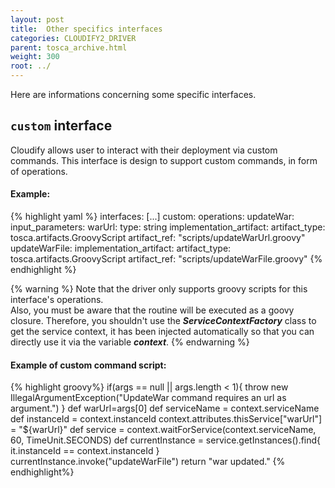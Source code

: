 ```yaml
---
layout: post
title:  Other specifics interfaces
categories: CLOUDIFY2_DRIVER
parent: tosca_archive.html
weight: 300
root: ../
---
```


Here are informations concerning some specific interfaces.

## `custom` interface ##
Cloudify allows user to interact with their deployment via custom commands. This interface is design to support custom commands, in form of operations.

#### Example: ####
{% highlight yaml %}
interfaces:
  [...]
  custom:
    operations:
      updateWar:
        input_parameters:
          warUrl:
            type: string
        implementation_artifact:
          artifact_type: tosca.artifacts.GroovyScript
          artifact_ref: "scripts/updateWarUrl.groovy"
      updateWarFile:
        implementation_artifact:
          artifact_type: tosca.artifacts.GroovyScript
          artifact_ref: "scripts/updateWarFile.groovy"
{% endhighlight %}

{% warning %}
Note that the driver only supports groovy scripts for this interface's operations.  
Also, you must be aware that the routine will be executed as a goovy closure. Therefore, you shouldn't use the ***ServiceContextFactory*** class to get the service context, it has been injected automatically so that you can directly use it via the variable ***context***.
{% endwarning %}

#### Example of custom command script: ####
{% highlight groovy%}
if(args == null || args.length < 1){
  throw new IllegalArgumentException("UpdateWar command requires an url as argument.")
}
def warUrl=args[0]
def serviceName = context.serviceName
def instanceId = context.instanceId
context.attributes.thisService["warUrl"] = "${warUrl}"
def service = context.waitForService(context.serviceName, 60, TimeUnit.SECONDS)
def currentInstance = service.getInstances().find{ it.instanceId == context.instanceId }
currentInstance.invoke("updateWarFile")
return "war updated."
{% endhighlight%}